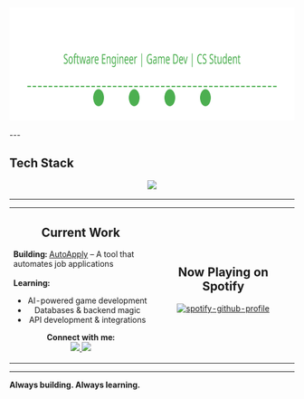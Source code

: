<p align="center">
  <img src="./header-new.svg?v=2" width="800" height="200" alt="header">
</p>
---

## Tech Stack  
<p align="center">
  <img src="https://skillicons.dev/icons?i=cpp,c,python,java,unity,unreal,godot" />
</p>

---

<div align="center">
  <table>
    <tr>
      <td align="center" width="50%">
        <h2>Current Work</h2>
        <p align="left">
          <strong>Building:</strong> <a href="https://github.com/budzskl/auto-apply">AutoApply</a> – A tool that automates job applications<br><br>
          <strong>Learning:</strong>
          <ul>
            <li>AI-powered game development</li>
            <li>Databases & backend magic</li>
            <li>API development & integrations</li>
          </ul>
          <strong>Connect with me:</strong><br>
          <a href="https://www.linkedin.com/in/dawid-budz/" target="_blank">
            <img src="https://img.shields.io/badge/LinkedIn-0077B5?style=for-the-badge&logo=linkedin&logoColor=white" />
          </a>
          <a href="mailto:dawidbudz01@gmail.com">
            <img src="https://img.shields.io/badge/Email-D14836?style=for-the-badge&logo=gmail&logoColor=white" />
          </a>
        </p>
      </td>
      <td align="center" width="50%">
        <h2>Now Playing on Spotify</h2>
        
[![spotify-github-profile](https://spotify-github-profile.kittinanx.com/api/view?uid=daweed.5&cover_image=true&theme=default&show_offline=false&background_color=121212&interchange=false)](https://github.com/kittinan/spotify-github-profile)


  </table>
</div>

---

**Always building. Always learning.**
